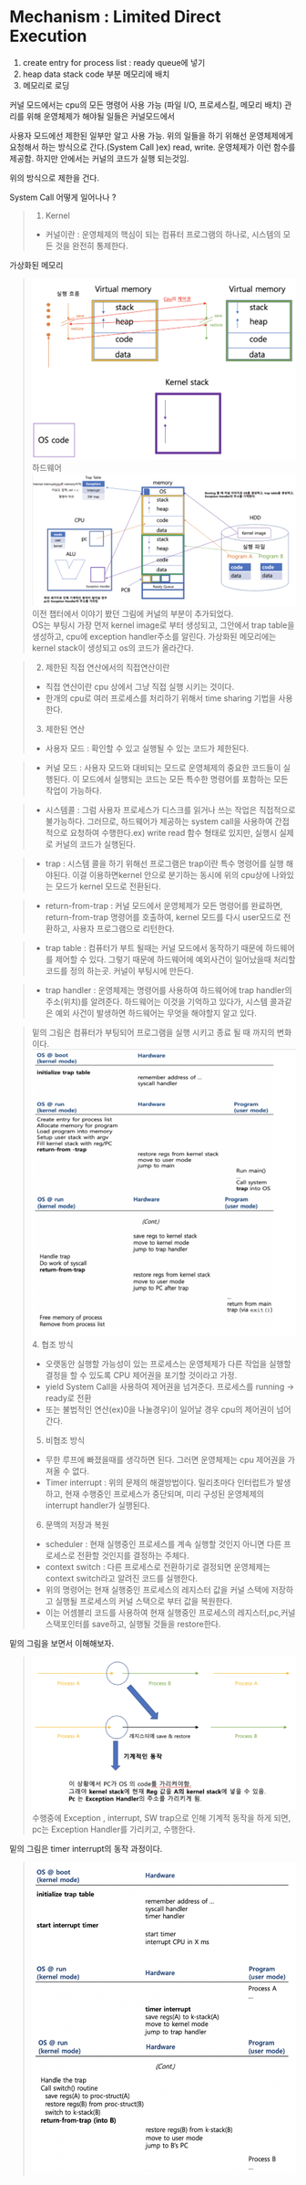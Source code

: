 # Mechanism : Limited Direct Execution

1. create entry for process list : ready queue에 넣기
2. heap data stack code 부분 메모리에 배치
3. 메모리로 로딩

커널 모드에서는 cpu의 모든 명령어 사용 가능
(파일 I/O, 프로세스킬, 메모리 배치) 관리를 위해 운영체제가 해야될 일들은 커널모드에서

사용자 모드에선 제한된 일부만 알고 사용 가능. 위의 일들을 하기 위해선 운영체제에게 요청해서 하는 방식으로 간다.(System Call )ex) read, write. 운영체제가 이런 함수를 제공함. 하지만 안에서는 커널의 코드가 실행 되는것임.


위의 방식으로 제한을 건다.

System Call 어떻게 일어나나 ?




> 1. Kernel
>  - 커널이란 : 운영체제의 핵심이 되는 컴퓨터 프로그램의 하나로, 시스템의 모든 것을 완전히 통제한다.  

가상화된 메모리
>  ![가상화 공간의 커널 요소](./image/limitedDirectExecusion/kernelInVirtual.png)
하드웨어
>  ![커널](./image/limitedDirectExecusion/kernel.png)
>  이전 챕터에서 이야기 봤던 그림에 커널의 부분이 추가되었다.  
> OS는 부팅시 가장 먼저 kernel image로 부터 생성되고, 그안에서 trap table을 생성하고, cpu에 exception handler주소를 알린다.
> 가상화된 메모리에는 kernel stack이 생성되고 os의 코드가 올라간다.

> 2. 제한된 직접 연산에서의 직접연산이란
>  - 직접 연산이란 cpu 상에서 그냥 직접 실행 시키는 것이다.
>  - 한개의 cpu로 여러 프로세스를 처리하기 위해서 time sharing 기법을 사용한다. 
> 3. 제한된 연산
>  - 사용자 모드 : 확인할 수 있고 실행될 수 있는 코드가 제한된다.  

>  - 커널 모드 : 사용자 모드와 대비되는 모드로 운영체제의 중요한 코드들이 실행된다. 이 모드에서 실행되는 코드는 모든 특수한 명령어를 포함하는 모든 작업이 가능하다.

>  - 시스템콜 : 그럼 사용자 프로세스가 디스크를 읽거나 쓰는 작업은 직접적으로 불가능하다. 그러므로, 하드웨어가 제공하는 system call을 사용하여 간접적으로 요청하여 수행한다.ex) write read  함수 형태로 있지만, 실행시 실제로 커널의 코드가 실행된다.

>  - trap : 시스템 콜을 하기 위해선 프로그램은 trap이란 특수 명령어를 실행 해야된다. 이걸 이용하면kernel 안으로 분기하는 동시에  위의 cpu상에 나와있는 모드가 kernel 모드로 전환된다.

>  - return-from-trap : 커널 모드에서 운영체제가 모든 명령어를 완료하면, return-from-trap 명령어를 호출하여, kernel 모드를 다시 user모드로 전환하고, 사용자 프로그램으로 리턴한다.

>  - trap table : 컴퓨터가 부트 될때는 커널 모드에서 동작하기 때문에 하드웨어를 제어할 수 있다. 그렇기 때문에 하드웨어에 예외사건이 일어났을때 처리할 코드를 정의 하는곳. 커널이 부팅시에 만든다.

>  - trap handler : 운영체제는 명령어를 사용하여 하드웨어에 trap handler의 주소(위치)를 알려준다. 하드웨어는 이것을 기억하고 있다가, 시스템 콜과같은 예외 사건이 발생하면 하드웨어는 무엇을 해야할지 알고 있다.

> 밑의 그림은 컴퓨터가 부팅되어 프로그램을 실행 시키고 종료 될 때 까지의 변화이다.
>  ![순서](./image/limitedDirectExecusion/sequence.png)
> 4. 협조 방식
> - 오랫동안 실행할 가능성이 있는 프로세스는 운영체제가 다른 작업을 실행할 결정을 할 수 있도록 CPU 제어권을 포기할 것이라고 가정.
> - yield System Call을 사용하여 제어권을 넘겨준다. 프로세스를 running -> ready로 전환
> - 또는 불법적인 연산(ex)0을 나눌경우)이 일어날 경우 cpu의 제어권이 넘어간다.
> 5. 비협조 방식
> - 무한 루프에 빠졌을때를 생각하면 된다. 그러면 운영체제는 cpu 제어권을 가져올 수 없다.
> - Timer interrupt : 위의 문제의 해결방법이다. 밀리초마다 인터럽트가 발생하고, 현재 수행중인 프로세스가 중단되며, 미리 구성된 운영체제의 interrupt handler가 실행된다.
> 6. 문맥의 저장과 복원
> - scheduler : 현재 실행중인 프로세스를 계속 실행할 것인지 아니면 다른 프로세스로 전환할 것인지를 결정하는 주체다.
> - context switch : 다른 프로세스로 전환하기로 결정되면 운영체제는 context switch라고 알려진 코드를 실행한다.
> - 위의 명령어는 현재 실행중인 프로세스의 레지스터 값을 커널 스택에 저장하고 실행될 프로세스의 커널 스택으로 부터 값을 복원한다.
> - 이는 어셈블리 코드를 사용하여 현재 실행중인 프로세스의 레지스터,pc,커널 스택포인터를 save하고, 실행될 것들을 restore한다.

밑의 그림을 보면서 이해해보자.
>  ![context switch](./image/limitedDirectExecusion/contextSwitch.png)
> 수행중에 Exception , interrupt, SW trap으로 인해 기계적 동작을 하게 되면, pc는 Exception Handler를 가리키고, 수행한다.

밑의 그림은 timer interrupt의 동작 과정이다.
>  ![context switch with timer](./image/limitedDirectExecusion/timer.png)